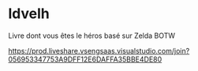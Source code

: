 # ldvelh
Livre dont vous êtes le héros basé sur Zelda BOTW

https://prod.liveshare.vsengsaas.visualstudio.com/join?056953347753A9DFF12E6DAFFA35BBE4DE80
